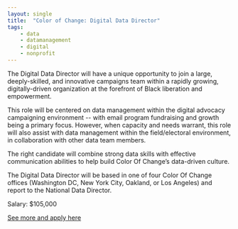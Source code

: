 ```yaml
---
layout: single
title:  "Color of Change: Digital Data Director"
tags: 
    - data
    - datamanagement
    - digital
    - nonprofit
---
```


The Digital Data Director will have a unique opportunity to join a large, deeply-skilled, and innovative campaigns team within a rapidly growing, digitally-driven organization at the forefront of Black liberation and empowerment.


This role will be centered on data management within the digital advocacy campaigning environment -- with email program fundraising and growth being a primary focus. However, when capacity and needs warrant, this role will also assist with data management within the field/electoral environment, in collaboration with other data team members.


The right candidate will combine strong data skills with effective communication abilities to help build Color Of Change’s data-driven culture.


The Digital Data Director will be based in one of four Color Of Change offices (Washington DC, New York City, Oakland, or Los Angeles) and report to the National Data Director.


Salary: $105,000


[See more and apply here](https://colorofchange.recruiterbox.com/jobs/fk03jrz?source=Progressphiles)
